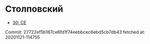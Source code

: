 # Столповский
- [30: CE](30.md)

Commit: 27722ef5b167ce6fd1f74eebbcec6ebd5cb7db43
 fetched at: 20201121-114755
